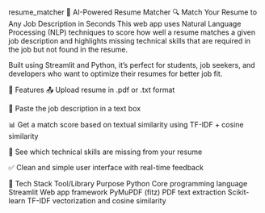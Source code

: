 resume_matcher
📄 AI-Powered Resume Matcher 🔍 Match Your Resume to Any Job Description in Seconds This web app uses Natural Language Processing (NLP) techniques to score how well a resume matches a given job description and highlights missing technical skills that are required in the job but not found in the resume.

Built using Streamlit and Python, it’s perfect for students, job seekers, and developers who want to optimize their resumes for better job fit.

🚀 Features 📤 Upload resume in .pdf or .txt format

📝 Paste the job description in a text box

📊 Get a match score based on textual similarity using TF-IDF + cosine similarity

🧩 See which technical skills are missing from your resume

✅ Clean and simple user interface with real-time feedback

🧠 Tech Stack Tool/Library Purpose Python Core programming language Streamlit Web app framework PyMuPDF (fitz) PDF text extraction Scikit-learn TF-IDF vectorization and cosine similarity

